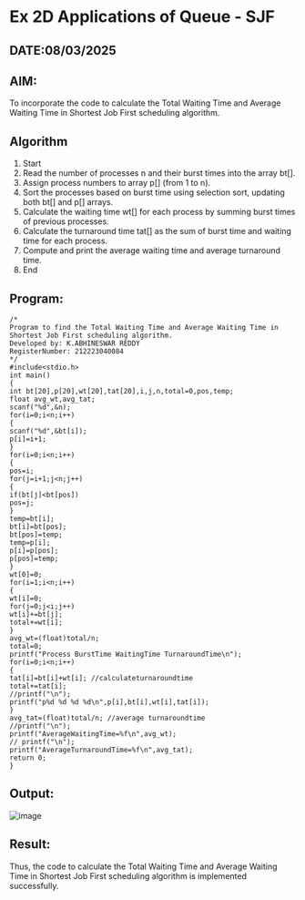 # Ex 2D Applications of Queue - SJF
## DATE:08/03/2025
## AIM:
To incorporate the code to calculate the Total Waiting Time and Average Waiting Time in Shortest Job First scheduling algorithm.
## Algorithm
1. Start
2. Read the number of processes n and their burst times into the array bt[].
3. Assign process numbers to array p[] (from 1 to n).
4. Sort the processes based on burst time using selection sort, updating both bt[] and p[] arrays.
5. Calculate the waiting time wt[] for each process by summing burst times of previous
processes.
6. Calculate the turnaround time tat[] as the sum of burst time and waiting time for each
process.
7. Compute and print the average waiting time and average turnaround time.
8. End
## Program:
```
/*
Program to find the Total Waiting Time and Average Waiting Time in Shortest Job First scheduling algorithm.
Developed by: K.ABHINESWAR REDDY
RegisterNumber: 212223040084
*/
#include<stdio.h>
int main()
{
int bt[20],p[20],wt[20],tat[20],i,j,n,total=0,pos,temp;
float avg_wt,avg_tat;
scanf("%d",&n);
for(i=0;i<n;i++)
{
scanf("%d",&bt[i]);
p[i]=i+1;
}
for(i=0;i<n;i++)
{
pos=i;
for(j=i+1;j<n;j++)
{
if(bt[j]<bt[pos])
pos=j;
}
temp=bt[i];
bt[i]=bt[pos];
bt[pos]=temp;
temp=p[i];
p[i]=p[pos];
p[pos]=temp;
}
wt[0]=0;
for(i=1;i<n;i++)
{
wt[i]=0;
for(j=0;j<i;j++)
wt[i]+=bt[j];
total+=wt[i];
}
avg_wt=(float)total/n;
total=0;
printf("Process BurstTime WaitingTime TurnaroundTime\n");
for(i=0;i<n;i++)
{
tat[i]=bt[i]+wt[i]; //calculateturnaroundtime
total+=tat[i];
//printf("\n");
printf("p%d %d %d %d\n",p[i],bt[i],wt[i],tat[i]);
}
avg_tat=(float)total/n; //average turnaroundtime
//printf("\n");
printf("AverageWaitingTime=%f\n",avg_wt);
// printf("\n");
printf("AverageTurnaroundTime=%f\n",avg_tat);
return 0;
}
```

## Output:

![image](https://github.com/user-attachments/assets/2090b1d9-5377-464b-acfe-d0204f90befb)



## Result:
Thus, the code to calculate the Total Waiting Time and Average Waiting Time in Shortest Job First scheduling algorithm is implemented successfully.
